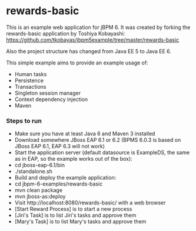 rewards-basic
=============

This is an example web application for jBPM 6. It was created by forking the rewards-basic application by Toshiya Kobayashi:
https://github.com/tkobayas/jbpm5example/tree/master/rewards-basic

Also the project structure has changed from Java EE 5 to Java EE 6.

This simple example aims to provide an example usage of:
- Human tasks
- Persistence
- Transactions
- Singleton session manager
- Context dependency injection
- Maven

### Steps to run
- Make sure you have at least Java 6 and Maven 3 installed
- Download somewhere JBoss EAP 6.1 or 6.2 (BPMS 6.0.3 is based on JBoss EAP 6.1, EAP 6.3 will not work)
- Start the application server (default datasource is ExampleDS, the same as in EAP, so the example works out of the box):
 - cd jboss-eap-6.1/bin
 - ./standalone.sh
- Build and deploy the example application:
 - cd jbpm-6-examples/rewards-basic
 - mvn clean package
 - mvn jboss-as:deploy
- Visit http://localhost:8080/rewards-basic/ with a web browser
 - [Start Reward Process] is to start a new process
 - [Jiri's Task] is to list Jiri's tasks and approve them
 - [Mary's Task] is to list Mary's tasks and approve them


